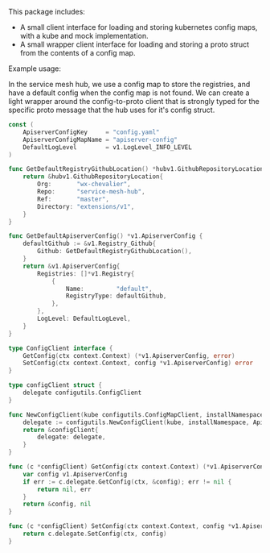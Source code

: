 This package includes: 
- A small client interface for loading and storing kubernetes config maps, with a kube and mock implementation. 
- A small wrapper client interface for loading and storing a proto struct from the contents of a config map. 

Example usage: 

In the service mesh hub, we use a config map to store the registries, and have a default config when the config map 
is not found. We can create a light wrapper around the config-to-proto client that is strongly typed for the specific
proto message that the hub uses for it's config struct. 

```go
const (
	ApiserverConfigKey     = "config.yaml"
	ApiserverConfigMapName = "apiserver-config"
	DefaultLogLevel        = v1.LogLevel_INFO_LEVEL
)

func GetDefaultRegistryGithubLocation() *hubv1.GithubRepositoryLocation {
	return &hubv1.GithubRepositoryLocation{
		Org:       "wx-chevalier",
		Repo:      "service-mesh-hub",
		Ref:       "master",
		Directory: "extensions/v1",
	}
}

func GetDefaultApiserverConfig() *v1.ApiserverConfig {
	defaultGithub := &v1.Registry_Github{
		Github: GetDefaultRegistryGithubLocation(),
	}
	return &v1.ApiserverConfig{
		Registries: []*v1.Registry{
			{
				Name:         "default",
				RegistryType: defaultGithub,
			},
		},
		LogLevel: DefaultLogLevel,
	}
}

type ConfigClient interface {
	GetConfig(ctx context.Context) (*v1.ApiserverConfig, error)
	SetConfig(ctx context.Context, config *v1.ApiserverConfig) error
}

type configClient struct {
	delegate configutils.ConfigClient
}

func NewConfigClient(kube configutils.ConfigMapClient, installNamespace string) ConfigClient {
	delegate := configutils.NewConfigClient(kube, installNamespace, ApiserverConfigMapName, ApiserverConfigKey, GetDefaultApiserverConfig())
	return &configClient{
		delegate: delegate,
	}
}

func (c *configClient) GetConfig(ctx context.Context) (*v1.ApiserverConfig, error) {
	var config v1.ApiserverConfig
	if err := c.delegate.GetConfig(ctx, &config); err != nil {
		return nil, err
	}
	return &config, nil
}

func (c *configClient) SetConfig(ctx context.Context, config *v1.ApiserverConfig) error {
	return c.delegate.SetConfig(ctx, config)
}
```